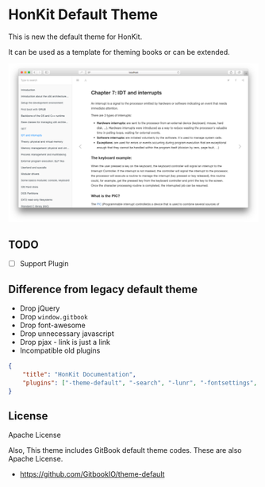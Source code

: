 # HonKit Default Theme

This is new the default theme for HonKit.

It can be used as a template for theming books or can be extended.

![Image](./preview.png)

## TODO

- [ ] Support Plugin

## Difference from legacy default theme

- Drop jQuery
- Drop `window.gitbook`
- Drop font-awesome
- Drop unnecessary javascript
- Drop pjax - link is just a link
- Incompatible old plugins

```json
{
    "title": "HonKit Documentation",
    "plugins": ["-theme-default", "-search", "-lunr", "-fontsettings", "@honkit/honkit-plugin-theme"]
}
```

## License

Apache License

Also, This theme includes GitBook default theme codes.
These are also Apache License.

- https://github.com/GitbookIO/theme-default
